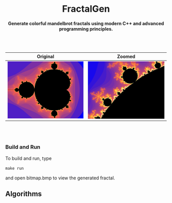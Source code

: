 <h1 align="center"> FractalGen
<h4 align="center">Generate colorful mandelbrot fractals using modern C++ and advanced programming principles.
<br></br>
<br></br>

Original             |  Zoomed
:-------------------------:|:-------------------------:
![](img/bitmap.bmp)  |  ![](img/bitmap_zoomed.bmp)



<br></br>
### Build and Run 
To build and run, type 
```
make run 
``` 
and open bitmap.bmp to view the generated fractal.




## Algorithms
